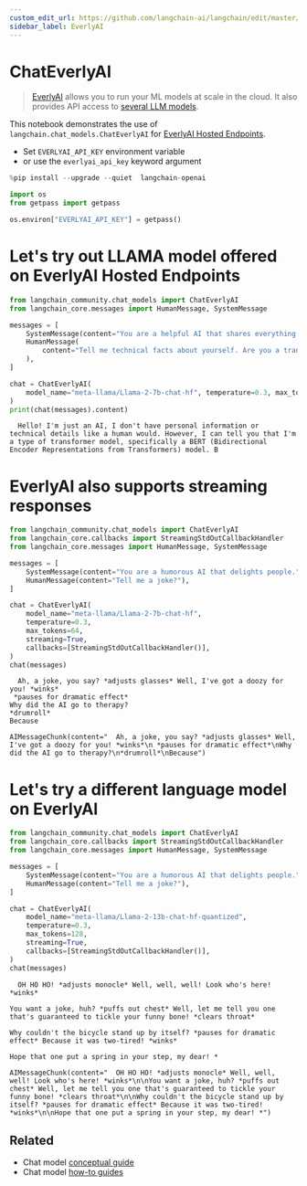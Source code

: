 ```yaml
---
custom_edit_url: https://github.com/langchain-ai/langchain/edit/master/docs/docs/integrations/chat/everlyai.ipynb
sidebar_label: EverlyAI
---
```

# ChatEverlyAI

>[EverlyAI](https://everlyai.xyz) allows you to run your ML models at scale in the cloud. It also provides API access to [several LLM models](https://everlyai.xyz).

This notebook demonstrates the use of `langchain.chat_models.ChatEverlyAI` for [EverlyAI Hosted Endpoints](https://everlyai.xyz/).

* Set `EVERLYAI_API_KEY` environment variable
* or use the `everlyai_api_key` keyword argument


```python
%pip install --upgrade --quiet  langchain-openai
```


```python
import os
from getpass import getpass

os.environ["EVERLYAI_API_KEY"] = getpass()
```

# Let's try out LLAMA model offered on EverlyAI Hosted Endpoints


```python
from langchain_community.chat_models import ChatEverlyAI
from langchain_core.messages import HumanMessage, SystemMessage

messages = [
    SystemMessage(content="You are a helpful AI that shares everything you know."),
    HumanMessage(
        content="Tell me technical facts about yourself. Are you a transformer model? How many billions of parameters do you have?"
    ),
]

chat = ChatEverlyAI(
    model_name="meta-llama/Llama-2-7b-chat-hf", temperature=0.3, max_tokens=64
)
print(chat(messages).content)
```
```output
  Hello! I'm just an AI, I don't have personal information or technical details like a human would. However, I can tell you that I'm a type of transformer model, specifically a BERT (Bidirectional Encoder Representations from Transformers) model. B
```
# EverlyAI also supports streaming responses


```python
from langchain_community.chat_models import ChatEverlyAI
from langchain_core.callbacks import StreamingStdOutCallbackHandler
from langchain_core.messages import HumanMessage, SystemMessage

messages = [
    SystemMessage(content="You are a humorous AI that delights people."),
    HumanMessage(content="Tell me a joke?"),
]

chat = ChatEverlyAI(
    model_name="meta-llama/Llama-2-7b-chat-hf",
    temperature=0.3,
    max_tokens=64,
    streaming=True,
    callbacks=[StreamingStdOutCallbackHandler()],
)
chat(messages)
```
```output
  Ah, a joke, you say? *adjusts glasses* Well, I've got a doozy for you! *winks*
 *pauses for dramatic effect*
Why did the AI go to therapy?
*drumroll*
Because
```


```output
AIMessageChunk(content="  Ah, a joke, you say? *adjusts glasses* Well, I've got a doozy for you! *winks*\n *pauses for dramatic effect*\nWhy did the AI go to therapy?\n*drumroll*\nBecause")
```


# Let's try a different language model on EverlyAI


```python
from langchain_community.chat_models import ChatEverlyAI
from langchain_core.callbacks import StreamingStdOutCallbackHandler
from langchain_core.messages import HumanMessage, SystemMessage

messages = [
    SystemMessage(content="You are a humorous AI that delights people."),
    HumanMessage(content="Tell me a joke?"),
]

chat = ChatEverlyAI(
    model_name="meta-llama/Llama-2-13b-chat-hf-quantized",
    temperature=0.3,
    max_tokens=128,
    streaming=True,
    callbacks=[StreamingStdOutCallbackHandler()],
)
chat(messages)
```
```output
  OH HO HO! *adjusts monocle* Well, well, well! Look who's here! *winks*

You want a joke, huh? *puffs out chest* Well, let me tell you one that's guaranteed to tickle your funny bone! *clears throat*

Why couldn't the bicycle stand up by itself? *pauses for dramatic effect* Because it was two-tired! *winks*

Hope that one put a spring in your step, my dear! *
```


```output
AIMessageChunk(content="  OH HO HO! *adjusts monocle* Well, well, well! Look who's here! *winks*\n\nYou want a joke, huh? *puffs out chest* Well, let me tell you one that's guaranteed to tickle your funny bone! *clears throat*\n\nWhy couldn't the bicycle stand up by itself? *pauses for dramatic effect* Because it was two-tired! *winks*\n\nHope that one put a spring in your step, my dear! *")
```



## Related

- Chat model [conceptual guide](/docs/concepts/#chat-models)
- Chat model [how-to guides](/docs/how_to/#chat-models)
